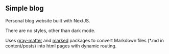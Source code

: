 ## Simple blog

Personal blog website built with NextJS.

There are no styles, other than dark mode.

Uses [gray-matter] and [marked] packages to convert Markdown files (*.md in content/posts) into html pages with dynamic routing.

[gray-matter]: <https://www.npmjs.com/package/gray-matter>
[marked]: <https://www.npmjs.com/package/marked>
